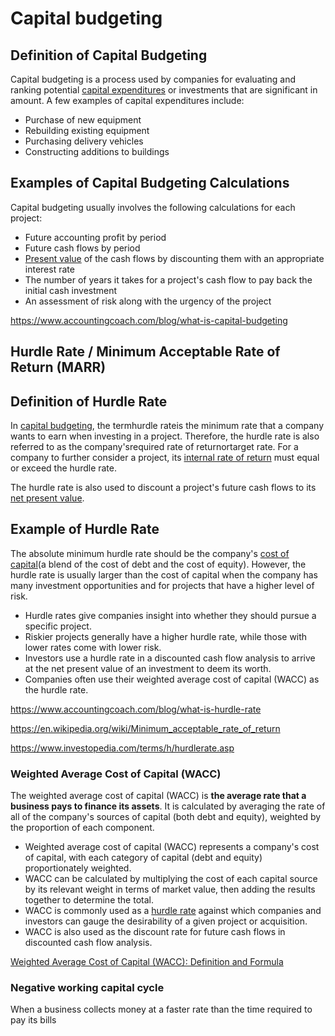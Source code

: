 # Capital budgeting

## Definition of Capital Budgeting

Capital budgeting is a process used by companies for evaluating and ranking potential [capital expenditures](https://www.accountingcoach.com/blog/what-are-capital-expenditures) or investments that are significant in amount. A few examples of capital expenditures include:

- Purchase of new equipment
- Rebuilding existing equipment
- Purchasing delivery vehicles
- Constructing additions to buildings

## Examples of Capital Budgeting Calculations

Capital budgeting usually involves the following calculations for each project:

- Future accounting profit by period
- Future cash flows by period
- [Present value](https://www.accountingcoach.com/blog/what-is-present-value) of the cash flows by discounting them with an appropriate interest rate
- The number of years it takes for a project's cash flow to pay back the initial cash investment
- An assessment of risk along with the urgency of the project

https://www.accountingcoach.com/blog/what-is-capital-budgeting

## Hurdle Rate / Minimum Acceptable Rate of Return (MARR)

## Definition of Hurdle Rate

In [capital budgeting](https://www.accountingcoach.com/blog/what-is-capital-budgeting), the termhurdle rateis the minimum rate that a company wants to earn when investing in a project. Therefore, the hurdle rate is also referred to as the company'srequired rate of returnortarget rate. For a company to further consider a project, its [internal rate of return](https://www.accountingcoach.com/blog/internal-rate-of-return) must equal or exceed the hurdle rate.

The hurdle rate is also used to discount a project's future cash flows to its [net present value](https://www.accountingcoach.com/blog/npv-net-present-value).

## Example of Hurdle Rate

The absolute minimum hurdle rate should be the company's [cost of capital](https://www.accountingcoach.com/blog/what-is-the-cost-of-capital)(a blend of the cost of debt and the cost of equity). However, the hurdle rate is usually larger than the cost of capital when the company has many investment opportunities and for projects that have a higher level of risk.

- Hurdle rates give companies insight into whether they should pursue a specific project.
- Riskier projects generally have a higher hurdle rate, while those with lower rates come with lower risk.
- Investors use a hurdle rate in a discounted cash flow analysis to arrive at the net present value of an investment to deem its worth.
- Companies often use their weighted average cost of capital (WACC) as the hurdle rate.

https://www.accountingcoach.com/blog/what-is-hurdle-rate

https://en.wikipedia.org/wiki/Minimum_acceptable_rate_of_return

https://www.investopedia.com/terms/h/hurdlerate.asp

### Weighted Average Cost of Capital (WACC)

The weighted average cost of capital (WACC) is **the average rate that a business pays to finance its assets**. It is calculated by averaging the rate of all of the company's sources of capital (both debt and equity), weighted by the proportion of each component.

- Weighted average cost of capital (WACC) represents a company's cost of capital, with each category of capital (debt and equity) proportionately weighted.
- WACC can be calculated by multiplying the cost of each capital source by its relevant weight in terms of market value, then adding the results together to determine the total.
- WACC is commonly used as a [hurdle rate](https://www.investopedia.com/terms/h/hurdlerate.asp) against which companies and investors can gauge the desirability of a given project or acquisition.
- WACC is also used as the discount rate for future cash flows in discounted cash flow analysis.

[Weighted Average Cost of Capital (WACC): Definition and Formula](https://www.investopedia.com/terms/w/wacc.asp)

### Negative working capital cycle

When a business collects money at a faster rate than the time required to pay its bills
